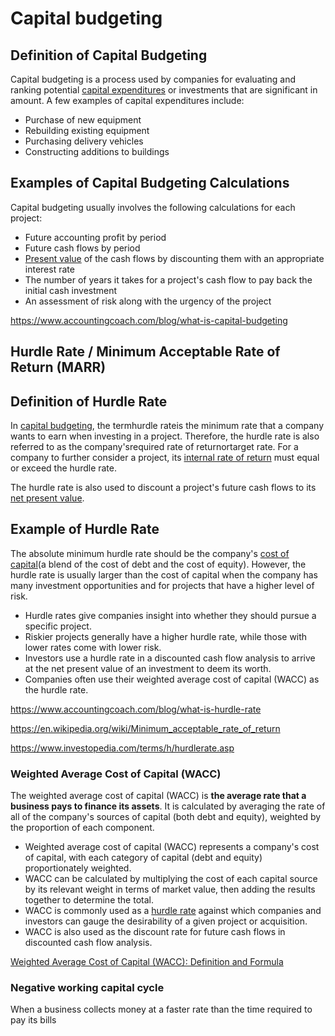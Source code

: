 # Capital budgeting

## Definition of Capital Budgeting

Capital budgeting is a process used by companies for evaluating and ranking potential [capital expenditures](https://www.accountingcoach.com/blog/what-are-capital-expenditures) or investments that are significant in amount. A few examples of capital expenditures include:

- Purchase of new equipment
- Rebuilding existing equipment
- Purchasing delivery vehicles
- Constructing additions to buildings

## Examples of Capital Budgeting Calculations

Capital budgeting usually involves the following calculations for each project:

- Future accounting profit by period
- Future cash flows by period
- [Present value](https://www.accountingcoach.com/blog/what-is-present-value) of the cash flows by discounting them with an appropriate interest rate
- The number of years it takes for a project's cash flow to pay back the initial cash investment
- An assessment of risk along with the urgency of the project

https://www.accountingcoach.com/blog/what-is-capital-budgeting

## Hurdle Rate / Minimum Acceptable Rate of Return (MARR)

## Definition of Hurdle Rate

In [capital budgeting](https://www.accountingcoach.com/blog/what-is-capital-budgeting), the termhurdle rateis the minimum rate that a company wants to earn when investing in a project. Therefore, the hurdle rate is also referred to as the company'srequired rate of returnortarget rate. For a company to further consider a project, its [internal rate of return](https://www.accountingcoach.com/blog/internal-rate-of-return) must equal or exceed the hurdle rate.

The hurdle rate is also used to discount a project's future cash flows to its [net present value](https://www.accountingcoach.com/blog/npv-net-present-value).

## Example of Hurdle Rate

The absolute minimum hurdle rate should be the company's [cost of capital](https://www.accountingcoach.com/blog/what-is-the-cost-of-capital)(a blend of the cost of debt and the cost of equity). However, the hurdle rate is usually larger than the cost of capital when the company has many investment opportunities and for projects that have a higher level of risk.

- Hurdle rates give companies insight into whether they should pursue a specific project.
- Riskier projects generally have a higher hurdle rate, while those with lower rates come with lower risk.
- Investors use a hurdle rate in a discounted cash flow analysis to arrive at the net present value of an investment to deem its worth.
- Companies often use their weighted average cost of capital (WACC) as the hurdle rate.

https://www.accountingcoach.com/blog/what-is-hurdle-rate

https://en.wikipedia.org/wiki/Minimum_acceptable_rate_of_return

https://www.investopedia.com/terms/h/hurdlerate.asp

### Weighted Average Cost of Capital (WACC)

The weighted average cost of capital (WACC) is **the average rate that a business pays to finance its assets**. It is calculated by averaging the rate of all of the company's sources of capital (both debt and equity), weighted by the proportion of each component.

- Weighted average cost of capital (WACC) represents a company's cost of capital, with each category of capital (debt and equity) proportionately weighted.
- WACC can be calculated by multiplying the cost of each capital source by its relevant weight in terms of market value, then adding the results together to determine the total.
- WACC is commonly used as a [hurdle rate](https://www.investopedia.com/terms/h/hurdlerate.asp) against which companies and investors can gauge the desirability of a given project or acquisition.
- WACC is also used as the discount rate for future cash flows in discounted cash flow analysis.

[Weighted Average Cost of Capital (WACC): Definition and Formula](https://www.investopedia.com/terms/w/wacc.asp)

### Negative working capital cycle

When a business collects money at a faster rate than the time required to pay its bills
